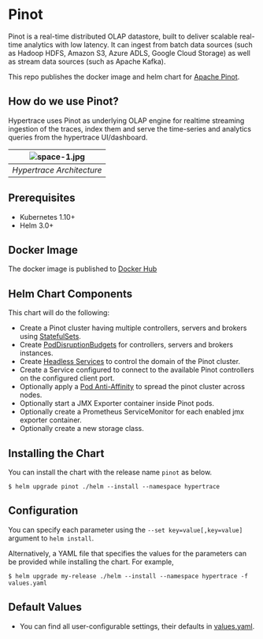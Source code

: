 # Pinot
Pinot is a real-time distributed OLAP datastore, built to deliver scalable real-time analytics with low latency. It can ingest from batch data sources (such as Hadoop HDFS, Amazon S3, Azure ADLS, Google Cloud Storage) as well as stream data sources (such as Apache Kafka). 

This repo publishes the docker image and helm chart for [Apache Pinot](https://pinot.apache.org/).

## How do we use Pinot?
Hypertrace uses Pinot as underlying OLAP engine for realtime streaming ingestion of the traces, index them and serve the time-series and analytics queries from the hypertrace UI/dashboard.

| ![space-1.jpg](https://imagizer.imageshack.com/v2/xq90/922/XgN4tF.png) | 
|:--:| 
| *Hypertrace Architecture* |


## Prerequisites
* Kubernetes 1.10+
* Helm 3.0+

## Docker Image
The docker image is published to [Docker Hub](https://hub.docker.com/r/hypertrace/pinot)

## Helm Chart Components
This chart will do the following:

* Create a Pinot cluster having multiple controllers, servers and brokers using [StatefulSets](http://kubernetes.io/docs/concepts/abstractions/controllers/statefulsets/).
* Create [PodDisruptionBudgets](https://kubernetes.io/docs/tasks/configure-pod-container/configure-pod-disruption-budget/) for controllers, servers and brokers instances.
* Create [Headless Services](https://kubernetes.io/docs/concepts/services-networking/service/) to control the domain of the Pinot cluster.
* Create a Service configured to connect to the available Pinot controllers on the configured client port.
* Optionally apply a [Pod Anti-Affinity](https://kubernetes.io/docs/concepts/configuration/assign-pod-node/#inter-pod-affinity-and-anti-affinity-beta-feature) to spread the pinot cluster across nodes.
* Optionally start a JMX Exporter container inside Pinot pods.
* Optionally create a Prometheus ServiceMonitor for each enabled jmx exporter container.
* Optionally create a new storage class.

## Installing the Chart
You can install the chart with the release name `pinot` as below.

```console
$ helm upgrade pinot ./helm --install --namespace hypertrace
```

## Configuration
You can specify each parameter using the `--set key=value[,key=value]` argument to `helm install`.

Alternatively, a YAML file that specifies the values for the parameters can be provided while installing the chart. For example,

```console
$ helm upgrade my-release ./helm --install --namespace hypertrace -f values.yaml
```

## Default Values
- You can find all user-configurable settings, their defaults in [values.yaml](helm/values.yaml).

